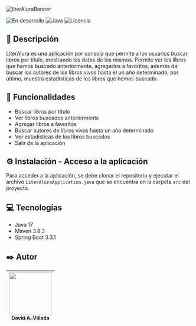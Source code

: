 ![literAluraBanner](https://github.com/SrDevel/LiterAlura/assets/120146879/7a888fed-2428-4d72-8f78-9873e05b9572)

![En desarrollo](https://img.shields.io/badge/Estado-En%20desarrollo-orange)
![Java](https://img.shields.io/badge/Lenguaje-Java-blue)
![Licencia](https://img.shields.io/badge/Licencia-No%20definida-lightgrey)

## :book: Descripción
LiterAlura es una aplicación por consola que permite a los usuarios buscar libros por título, 
mostrando los datos de los mismos. Permite ver los libros que hemos buscado anteriormente, agregarlos a favoritos,
además de buscar los autores de los libros vivos hasta el un año determinado, por último, muestra estadísticas 
de los libros que hemos buscado.

## :hammer: Funcionalidades
- Buscar libros por título
- Ver libros buscados anteriormente
- Agregar libros a favoritos
- Buscar autores de libros vivos hasta un año determinado
- Ver estadísticas de los libros buscados
- Salir de la aplicación

## :gear: Instalación - Acceso a la aplicación
Para acceder a la aplicación, se debe clonar el repositorio y ejecutar el archivo 
`LiterAluraApplication.java` que se encuentra en la carpeta `src` del proyecto.

## :computer: Tecnologías
- Java 17
- Maven 3.8.3
- Spring Boot 3.3.1

## :black_nib: Autor
| [<img src="https://github.com/SrDevel/LiterAlura/assets/120146879/50b53fc8-114f-43c9-b4b5-0351fa5e6b55" width=115><br><sub>David A. Villada</sub>](https://github.com/SrDevel) |
|:------------------------------------------------------------------------------------------------------------------------------------------------------------------------------:|
